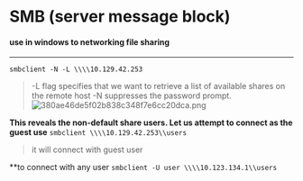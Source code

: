 # SMB (server message block)
#### use in windows to networking file sharing
---

`smbclient -N -L \\\\10.129.42.253`
>-L flag specifies that we want to retrieve a list of available shares on the remote host
>-N suppresses the password prompt.
>![380ae46de5f02b838c348f7e6cc20dca.png](../../_resources/380ae46de5f02b838c348f7e6cc20dca.png)

**This reveals the non-default share users. Let us attempt to connect as the guest use**
`smbclient \\\\10.129.42.253\\users`
>it will connect with guest user
>
**to connect with any user
`smbclient -U user \\\\10.123.134.1\\users`